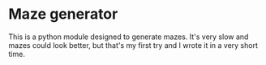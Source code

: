 Maze generator
==============================

This is a python module designed to generate mazes.
It's very slow and mazes could look better, but that's my first try and I wrote it in a very short time.

